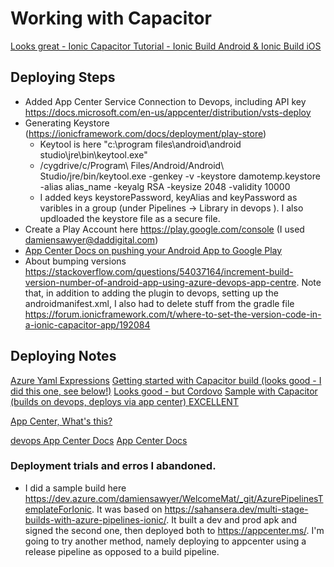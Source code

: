 # Working with Capacitor

[Looks great - Ionic Capacitor Tutorial - Ionic Build Android & Ionic Build iOS](https://www.youtube.com/watch?v=y_UUjPkxlZ0&ab_channel=CititechStudioCititechStudio)


## Deploying Steps
- Added App Center Service Connection to Devops, including API key https://docs.microsoft.com/en-us/appcenter/distribution/vsts-deploy
- Generating Keystore (https://ionicframework.com/docs/deployment/play-store)
    - Keytool is here "c:\program files\android\android studio\jre\bin\keytool.exe" 
    -  /cygdrive/c/Program\ Files/Android/Android\ Studio/jre/bin/keytool.exe -genkey -v -keystore damotemp.keystore -alias alias_name -keyalg RSA -keysize 2048 -validity 10000
    - I added keys keystorePassword, keyAlias and keyPassword as varibles in a group (under Pipelines -> Library in devops ). I also updloaded the keystore file as a secure file. 
- Create a Play Account here https://play.google.com/console  (I used damiensawyer@daddigital.com)
- [App Center Docs on pushing your Android App to Google Play](https://docs.microsoft.com/en-us/appcenter/distribution/stores/googleplay)
- About bumping versions https://stackoverflow.com/questions/54037164/increment-build-version-number-of-android-app-using-azure-devops-app-centre. Note that, in addition to adding the plugin to devops, setting up the androidmanifest.xml, I also had to delete stuff from the gradle file https://forum.ionicframework.com/t/where-to-set-the-version-code-in-a-ionic-capacitor-app/192084


## Deploying Notes
[Azure Yaml Expressions](https://docs.microsoft.com/en-us/azure/devops/pipelines/process/expressions?view=azure-devops)
[Getting started with Capacitor build (looks good - I did this one, see below!)](https://sahansera.dev/multi-stage-builds-with-azure-pipelines-ionic/)
[Looks good - but Cordovo](https://dev.to/carlosgit2016/creating-building-and-deploying-an-ionic-application-using-azure-devops-and-app-center-1bhj)
[Sample with Capacitor (builds on devops, deploys via app center) EXCELLENT](https://www.codewithkarma.com/2020/10/ionic-capacitor-cicd-using-new-yaml.html)

[App Center, What's this?](https://appcenter.ms/)

[devops App Center Docs](https://docs.microsoft.com/en-us/azure/devops/pipelines/tasks/deploy/app-center-distribute?view=azure-devops)
[App Center Docs](https://docs.microsoft.com/en-au/appcenter/)


### Deployment trials and erros I abandoned. 
- I did a sample build here https://dev.azure.com/damiensawyer/WelcomeMat/_git/AzurePipelinesTemplateForIonic. It was based on https://sahansera.dev/multi-stage-builds-with-azure-pipelines-ionic/. 
It built a dev and prod apk and signed the second one, then deployed both to https://appcenter.ms/. I'm going to try another method, namely deploying to appcenter using a release pipeline as opposed to a build pipeline. 